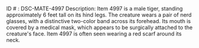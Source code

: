 ID # : DSC-MATE-4997
Description: Item 4997 is a male tiger, standing approximately 6 feet tall on its hind legs. The creature wears a pair of nerd glasses, with a distinctive two-color band across its forehead. Its mouth is covered by a medical mask, which appears to be surgically attached to the creature's face. Item 4997 is often seen wearing a red scarf around its neck.